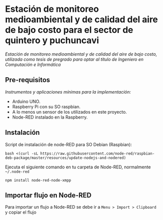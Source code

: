 # Estación de monitoreo medioambiental y de calidad del aire de bajo costo para el sector de quintero y puchuncavi
_Estación de monitoreo medioambiental y de calidad del aire de bajo costo, utilizada como tesis de pregrado para optar al título de Ingeniero en Computación e Informática_

## Pre-requisitos
_Instrumentos y aplicaciones mínimas para la implementación:_
* Arduino UNO.
* Raspberry Pi con su SO raspbian.
* A lo menos un sensor de los utilizados en este proyecto.
* Node-RED instalado en la Raspberry.

## Instalación
Script de instalación de node-RED para SO Debian (Raspbian):
```
bash <(curl -sL https://raw.githubusercontent.com/node-red/raspbian-deb-package/master/resources/update-nodejs-and-nodered)
```
Ejecuta el siguiente comando en tu carpeta de Node-RED, normalmente `~/.node-red`
```
npm install node-red-node-xmpp
```
## Importar flujo en Node-RED
Para importar un flujo a Node-RED se debe ir a `Menu > Import > Clipboard`
y copiar el flujo

